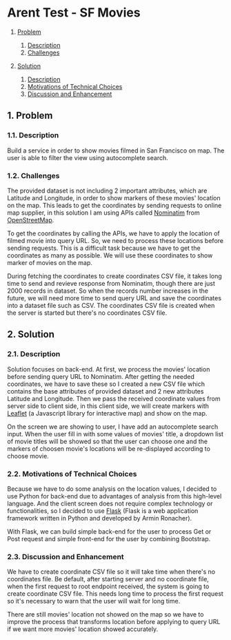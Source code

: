 

# Arent Test - SF Movies

1. [Problem](#prob)
    1. [Description](#prob-description)
    2. [Challenges](#prob-challenges)

2. [Solution](#sol)
    1. [Description](#sol-description)
    2. [Motivations of Technical Choices](#sol-motivation)
    3. [Discussion and Enhancement](#sol-discussion-enhancement)


## 1. Problem <a id='prob'></a>
### 1.1. Description <a id='prob-description'></a>
Build a service in order to show movies filmed in San Francisco on map. The user is able to filter the view using autocomplete search.

### 1.2. Challenges <a id='prob-challenges'></a>
The provided dataset is not including 2 important attributes, which are Latitude and Longitude, in order to show markers of these movies' location on the map. This leads to get the coordinates by sending requests to online map supplier, in this solution I am using APIs called [Nominatim](https://nominatim.openstreetmap.org/ui/search.html) from [OpenStreetMap](https://www.openstreetmap.org).

To get the coordinates by calling the APIs, we have to apply the location of filmed movie into query URL. So, we need to process these locations before sending requests. This is a difficult task because we have to get the coordinates as many as possible. We will use these coordinates to show marker of movies on the map.

During fetching the coordinates to create coordinates CSV file, it takes long time to send and revieve response from Nominatim, though there are just 2000 records in dataset. So when the records number increases in the future, we will need more time to send query URL and save the coordinates into a dataset file such as CSV. The coordinates CSV file is created when the server is started but there's no coordinates CSV file.

## 2. Solution <a id='sol'></a>
### 2.1. Description <a id="sol-description"></a>
Solution focuses on back-end. At first, we process the movies' location before sending query URL to Nominatim. After getting the needed coordinates, we have to save these so I created a new CSV file which contains the base attributes of provided dataset and 2 new attributes Latitude and Longitude. Then we pass the received coordinate values from server side to client side, in this client side, we will create markers with [Leaflet](https://leafletjs.com/) (a Javascript library for interactive map) and show on the map.

On the screen we are showing to user, I have add an autocomplete search input. When the user fill in with some values of movies' title, a dropdown list of movie titles will be showed so that the user can choose one and the markers of choosen movie's locations will be re-displayed according to choose movie.

### 2.2. Motivations of Technical Choices <a id="sol-motivation"></a>
Because we have to do some analysis on the location values, I decided to use Python for back-end due to advantages of analysis from this high-level language. And the client screen does not require complex technology or functionalities, so I decided to use [Flask](https://flask.palletsprojects.com/en/2.2.x/) (Flask is a web application framework written in Python and developed by Armin Ronacher).

With Flask, we can build simple back-end for the user to process Get or Post request and simple front-end for the user by combining Bootstrap.

### 2.3. Discussion and Enhancement <a id="sol-discussion-enhancement"></a>
We have to create coordinate CSV file so it will take time when there's no coordinates file. Be default, after starting server and no coordinate file, when the first request to root endpoint received, the system is going to create coordinate CSV file. This needs long time to process the first request so it's necessary to warn that the user will wait for long time.

There are still movies' location not showed on the map so we have to improve the process that transforms location before applying to query URL if we want more movies' location showed accurately.
